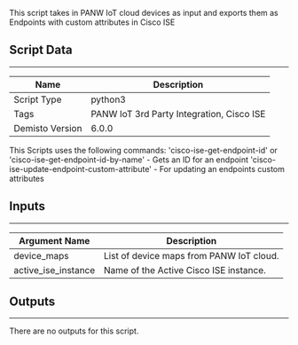 This script takes in PANW IoT cloud devices as input and exports them as Endpoints with custom attributes in Cisco ISE
## Script Data
---

| **Name** | **Description** |
| --- | --- |
| Script Type | python3 |
| Tags | PANW IoT 3rd Party Integration, Cisco ISE |
| Demisto Version | 6.0.0 |

This Scripts uses the following commands:
'cisco-ise-get-endpoint-id' or 'cisco-ise-get-endpoint-id-by-name' - Gets an ID for an endpoint
'cisco-ise-update-endpoint-custom-attribute' - For updating an endpoints custom attributes

## Inputs
---

| **Argument Name** | **Description** |
| --- | --- |
| device_maps | List of device maps from PANW IoT cloud. |
| active_ise_instance | Name of the Active Cisco ISE instance. |

## Outputs
---
There are no outputs for this script.
